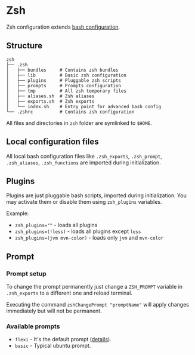 # Zsh

Zsh configuration extends [bash configuration](../bash/readme.md).

## Structure

```
zsh
├── .zsh
│   ├── bundles     # Contains zsh bundles
│   ├── lib         # Basic zsh configuration
│   ├── plugins     # Pluggable zsh scripts
│   ├── prompts     # Prompts configuration
│   ├── tmp         # All zsh temporary files
│   ├── aliases.sh  # Zsh aliases
│   ├── exports.sh  # Zsh exports
│   └── index.sh    # Entry point for advanced bash config
└── .zshrc          # Contains zsh configuration
```

All files and directories in `zsh` folder are symlinked to `$HOME`.

## Local configuration files

All local bash configuration files like `.zsh_exports`, `.zsh_prompt`, `.zsh_aliases`, `.zsh_functions`
are imported during initialization.

## Plugins

Plugins are just pluggable bash scripts, imported during initialization.
You may activate them or disable them using `zsh_plugins` variables.

Example:
- `zsh_plugins=""` - loads all plugins
- `zsh_plugins=(!less)` - loads all plugins except `less`
- `zsh_plugins=(jvm mvn-color)` - loads only `jvm` and `mvn-color`

## Prompt

### Prompt setup

To change the prompt permanently just change a `ZSH_PROMPT` variable in `.zsh_exports` to a different one and reload terminal.

Executing the command `zshChangePrompt "promptName"` will apply changes immediately but will not be permanent.

### Available prompts

- `flexi` - It's the default prompt ([details](../bash/.bash/prompts/flexi-prompt)).
- `basic` - Typical ubuntu prompt.
